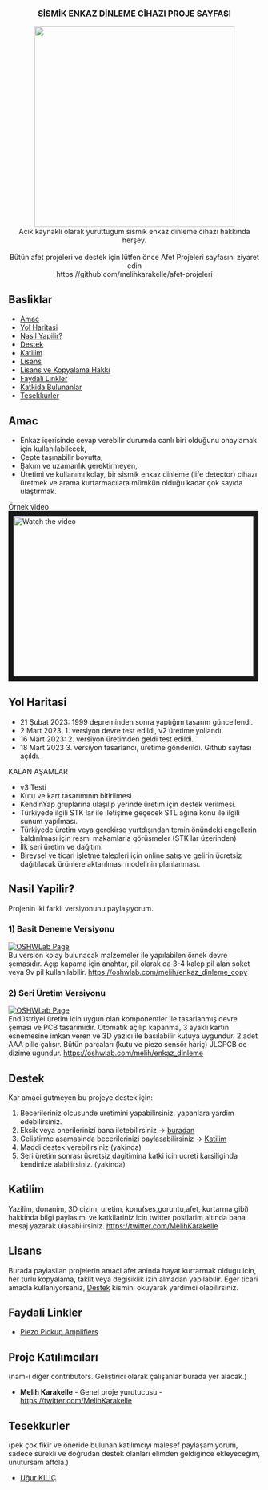 <p align="center">
  <h3 align="center">SİSMİK ENKAZ DİNLEME CİHAZI PROJE SAYFASI</h3>
  <p align="center">
  <img src=https://github.com/melihkarakelle/afet-projeleri/blob/main/enkaz-dinleme/sismik_enkaz_dinleme_v3.jfif height=400><br>
    Acik kaynakli olarak yuruttugum sismik enkaz dinleme cihazı hakkında herşey.<br>  
    <br>Bütün afet projeleri ve destek için lütfen önce Afet Projeleri sayfasını ziyaret edin<br>
    https://github.com/melihkarakelle/afet-projeleri
  </p>
</p>

## Basliklar

* [Amac](#Amac)
* [Yol Haritasi](#yol-haritasi)
* [Nasil Yapilir?](#nasil-yapilir)
* [Destek](#destek)
* [Katilim](#katilim)
* [Lisans](#lisans)
* [Lisans ve Kopyalama Hakkı](#lisans)
* [Faydali Linkler](#faydali-linkler)
* [Katkida Bulunanlar](#katkida-bulunanlar)
* [Tesekkurler](#tesekkurler)


## Amac

* Enkaz içerisinde cevap verebilir durumda canlı biri olduğunu onaylamak için kullanılabilecek, 
* Çepte taşınabilir boyutta, 
* Bakım ve uzamanlık gerektirmeyen, 
* Üretimi ve kullanımı kolay,
bir sismik enkaz dinleme (life detector) cihazı üretmek ve arama kurtarmacılara mümkün olduğu kadar çok sayıda ulaştırmak.

Örnek video<br>
<a href="http://www.youtube.com/watch?feature=player_embedded&v=WxFC-EzqI3o" target="_blank">
 <img src="http://img.youtube.com/vi/WxFC-EzqI3o/mqdefault.jpg" alt="Watch the video" width="480" height="320" border="10" />
</a>

## Yol Haritasi

* 21 Şubat 2023: 1999 depreminden sonra yaptığım tasarım güncellendi.
* 2 Mart 2023: 1. versiyon devre test edildi, v2 üretime yollandı. 
* 16 Mart 2023: 2. versiyon üretimden geldi test edildi.
* 18 Mart 2023 3. versiyon tasarlandı, üretime gönderildi. Github sayfası açıldı.

KALAN AŞAMLAR
* v3 Testi
* Kutu ve kart tasarımının bitirilmesi
* KendinYap gruplarına ulaşılıp yerinde üretim için destek verilmesi.
* Türkiyede ilgili STK lar ile iletişime geçecek STL ağına konu ile ilgili sunum yapılması.
* Türkiyede üretim veya gerekirse yurtdışından temin önündeki engellerin kaldırılması için resmi makamlarla görüşmeler (STK lar üzerinden)
* İlk seri üretim ve dağıtım.
* Bireysel ve ticari işletme talepleri için online satış ve gelirin ücretsiz dağıtılacak ürünlere aktarılması modelinin planlanması.  


## Nasil Yapilir?

Projenin iki farklı versiyonunu paylaşıyorum. 

### 1) Basit Deneme Versiyonu
[![OSHWLab Page](https://github.com/melihkarakelle/afet-projeleri/blob/main/enkaz-dinleme/sismik_oshwlab_page3.png)](https://oshwlab.com/melih/enkaz_dinleme_copy)
<br>Bu version kolay bulunacak malzemeler ile yapılabilen örnek devre şemasıdır.
Açıp kapama için anahtar, pil olarak da 3-4 kalep pil alan soket veya 9v pil kullanılabilir.
https://oshwlab.com/melih/enkaz_dinleme_copy <br>

### 2) Seri Üretim Versiyonu
[![OSHWLab Page](https://github.com/melihkarakelle/afet-projeleri/blob/main/enkaz-dinleme/sismik_oshwlab_page2.png)](https://oshwlab.com/melih/enkaz_dinleme)
<br>Endüstriyel üretim için uygun olan komponentler ile tasarlanmış devre şeması ve PCB tasarımıdır.
Otomatik açılıp kapanma, 3 ayaklı kartın esnemesine imkan veren ve 3D yazıcı ile basılabilir kutuya uygundur.
2 adet AAA pille çalışır. Bütün parçaları (kutu ve piezo sensör hariç) JLCPCB de dizime ugundur.
https://oshwlab.com/melih/enkaz_dinleme



## Destek

Kar amaci gutmeyen bu projeye destek için:

1. Becerileriniz olcusunde uretimini yapabilirsiniz, yapanlara yardim edebilirsiniz.
2. Eksik veya onerilerinizi bana iletebilirsiniz -> [buradan](https://github.com/melihkarakelle/afet-projeleri/issues)
3. Gelistirme asamasinda becerilerinizi paylasabilirsiniz -> [Katilim](#katilim)
4. Maddi destek verebilirsiniz (yakinda)
6. Seri üretim sonrası ücretsiz dagitimina katki icin ucreti karsiliginda kendinize alabilirsiniz. (yakinda)



## Katilim

Yazilim, donanim, 3D cizim, uretim, konu(ses,goruntu,afet, kurtarma gibi) hakkinda bilgi paylasimi ve katkilariniz icin twitter postlarim altinda bana mesaj yazarak ulasabilirsiniz. https://twitter.com/MelihKarakelle


## Lisans

Burada paylasilan projelerin amaci afet aninda hayat kurtarmak oldugu icin, her turlu kopyalama, taklit veya degisiklik izin almadan yapilabilir.
Eger ticari amacla kullaniyorsaniz, [Destek](#destek) kismini okuyarak yardimci olabilirsiniz.

## Faydali Linkler

* [Piezo Pickup Amplifiers](https://sound-au.com/project202.htm)

## Proje Katılımcıları
(nam-ı diğer contributors. Geliştirici olarak çalışanlar burada yer alacak.)

* **Melih Karakelle** - Genel proje yurutucusu - https://twitter.com/MelihKarakelle

## Tesekkurler 
(pek çok fikir ve öneride bulunan katılımcıyı malesef paylaşamıyorum, sadece sürekli ve doğrudan destek olanları elimden geldiğince ekleyeceğim, unutursam affola.)
* [Uğur KILIÇ](https://twitter.com/qiapz)

